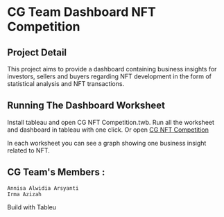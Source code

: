 # CG Team Dashboard NFT Competition

## Project Detail
This project aims to provide a dashboard containing business insights for investors, sellers and buyers regarding NFT development in the form of statistical analysis and NFT transactions.

## Running The Dashboard Worksheet
Install tableau and open CG NFT Competition.twb.
Run all the worksheet and dashboard in tableau with one click.
Or open [CG NFT Competition](https://public.tableau.com/app/profile/annisa.alwidia.arsyanti/viz/CGNFTCompetition/Dashboard?publish=yes)

In each worksheet you can see a graph showing one business insight related to NFT.

## CG Team's Members :
	Annisa Alwidia Arsyanti
	Irma Azizah

Build with
Tableu
